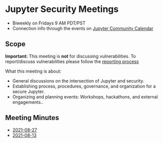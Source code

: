 
# Jupyter Security Meetings

* Biweekly on Fridays 9 AM PDT/PST
* Connection info through the events on [Jupyter Community Calendar](https://jupyter.readthedocs.io/en/latest/community/content-community.html)

## Scope

**Important:** This meeting is **not** for discussing vulnerabilities.
To report/discuss vulnerabilities please follow the [reporting process](https://jupyterhub.readthedocs.io/en/stable/contributing/security.html)

What this meeting is about:

* General discussions on the intersection of Jupyter and security.
* Establishing process, procedures, governance, and organization for a secure Jupyter.
* Organizing and planning events: Workshops, hackathons, and external engagements..

## Meeting Minutes

* [2021-08-27](2021-08-27.md)
* [2021-08-13](2021-08-13.md)

